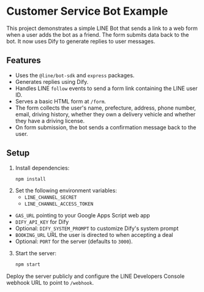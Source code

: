 # Customer Service Bot Example

This project demonstrates a simple LINE Bot that sends a link to a web form when a user adds the bot as a friend. The form submits data back to the bot. It now uses Dify to generate replies to user messages.

## Features

- Uses the `@line/bot-sdk` and `express` packages.
- Generates replies using Dify.
- Handles LINE `follow` events to send a form link containing the LINE user ID.
- Serves a basic HTML form at `/form`.
- The form collects the user's name, prefecture, address, phone number, email, driving history, whether they own a delivery vehicle and whether they have a driving license.
- On form submission, the bot sends a confirmation message back to the user.

## Setup

1. Install dependencies:
   ```bash
   npm install
   ```
2. Set the following environment variables:
   - `LINE_CHANNEL_SECRET`
   - `LINE_CHANNEL_ACCESS_TOKEN`
  - `GAS_URL` pointing to your Google Apps Script web app
  - `DIFY_API_KEY` for Dify
  - Optional: `DIFY_SYSTEM_PROMPT` to customize Dify's system prompt
  - `BOOKING_URL` URL the user is directed to when accepting a deal
   - Optional: `PORT` for the server (defaults to `3000`).
3. Start the server:
   ```bash
   npm start
   ```

Deploy the server publicly and configure the LINE Developers Console webhook URL to point to `/webhook`.

